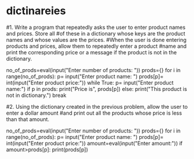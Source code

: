 # dictinareies

#1. Write a program that repeatedly asks the user to enter product names and prices. Store all
#of these in a dictionary whose keys are the product names and whose values are the prices.
#When the user is done entering products and prices, allow them to repeatedly enter a product
#name and print the corresponding price or a message if the product is not in the dictionary.


no_of_prods=eval(input("Enter number of products: "))
prods={}
for i in range(no_of_prods):
    p= input("Enter product name: ")
    prods[p]= int(input("Enter product price:"))
while True:
    p= input("Enter product name:")
    if p in prods:
        print("Price is", prods[p])
    else:
        print("This product is not in dictionary.")
        break
        
#2. Using the dictionary created in the previous problem, allow the user to enter a dollar amount
#and print out all the products whose price is less than that amount.


no_of_prods=eval(input("Enter number of products: "))
prods={}
for i in range(no_of_prods):
    p= input("Enter product name: ")
    prods[p]= int(input("Enter product price:"))
amount=eval(input("Enter amount:"))
if amount>prods[p]:
  print(prods[p])
  
